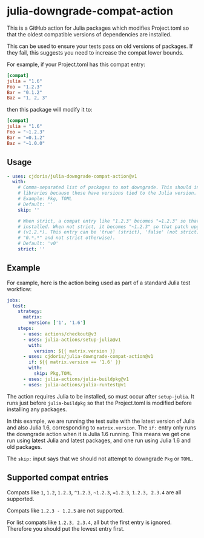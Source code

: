 # julia-downgrade-compat-action

This is a GitHub action for Julia packages which modifies Project.toml so that the oldest
compatible versions of dependencies are installed.

This can be used to ensure your tests pass on old versions of packages. If they fail, this
suggests you need to increase the compat lower bounds.

For example, if your Project.toml has this compat entry:
```toml
[compat]
julia = "1.6"
Foo = "1.2.3"
Bar = "0.1.2"
Baz = "1, 2, 3"
```
then this package will modify it to:
```toml
[compat]
julia = "1.6"
Foo = "~1.2.3"
Bar = "=0.1.2"
Baz = "~1.0.0"
```

## Usage

```yaml
- uses: cjdoris/julia-downgrade-compat-action@v1
  with:
    # Comma-separated list of packages to not downgrade. This should include any standard
    # libraries because these have versions tied to the Julia version.
    # Example: Pkg, TOML
    # Default: ''
    skip: ''

    # When strict, a compat entry like "1.2.3" becomes "=1.2.3" so that exactly v1.2.3 is
    # installed. When not strict, it becomes "~1.2.3" so that patch upgrades are allowed
    # (v1.2.*). This entry can be 'true' (strict), 'false' (not strict) or 'v0' (strict for
    # "0.*.*" and not strict otherwise).
    # Default: 'v0'
    strict: ''
```

## Example

For example, here is the action being used as part of a standard Julia test workflow:
```yaml
jobs:
  test:
    strategy:
      matrix:
        version: ['1', '1.6']
    steps:
      - uses: actions/checkout@v3
      - uses: julia-actions/setup-julia@v1
        with:
          version: ${{ matrix.version }}
      - uses: cjdoris/julia-downgrade-compat-action@v1
        if: ${{ matrix.version == '1.6' }}
        with:
          skip: Pkg,TOML
      - uses: julia-actions/julia-buildpkg@v1
      - uses: julia-actions/julia-runtest@v1
```

The action requires Julia to be installed, so must occur after `setup-julia`. It runs just
before `julia-buildpkg` so that the Project.toml is modified before installing any packages.

In this example, we are running the test suite with the latest version of Julia and
also Julia 1.6, corresponding to `matrix.version`. The `if:` entry only runs the downgrade
action when it is Julia 1.6 running. This means we get one run using latest Julia and
latest packages, and one run using Julia 1.6 and old packages.

The `skip:` input says that we should not attempt to downgrade `Pkg` or `TOML`.

## Supported compat entries

Compats like `1`, `1.2`, `1.2.3`, `^1.2.3`, `~1.2.3`, `=1.2.3`, `1.2.3, 2.3.4` are all supported.

Compats like `1.2.3 - 1.2.5` are not supported.

For list compats like `1.2.3, 2.3.4`, all but the first entry is ignored. Therefore you should put the lowest entry first.
